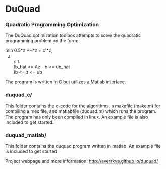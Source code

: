 DuQuad
======

### Quadratic Programming Optimization 

The DuQuad optimization toolbox attempts to solve the quadratic programming problem on the form:

min 0.5\*z'\*H\*z + c'\*z,  
&nbsp;&nbsp;z  
&nbsp;&nbsp;&nbsp;&nbsp;&nbsp;&nbsp;&nbsp;s.t.  
&nbsp;&nbsp;&nbsp;&nbsp;&nbsp;&nbsp;&nbsp;lb_hat <= Az - b <= ub_hat   
&nbsp;&nbsp;&nbsp;&nbsp;&nbsp;&nbsp;&nbsp;lb <= z <= ub  

The program is written in C but utilizes a Matlab interface. 

### duquad_c/
This folder contains  the c-code for the algorithms, a makefile (make.m) for compiling a mex file, and matlabfile (duquad.m) which runs the program. The program has only been compiled in linux. An example file is also included to get started. 

### duquad_matlab/
This folder contains the duquad program written in matlab. An example file is included to get started


Project webpage and more information:
http://sverrkva.github.io/duquad/


